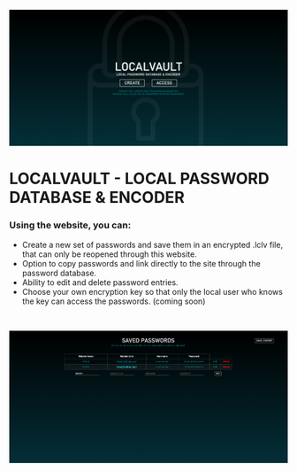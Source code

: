 ![Project Image](https://github.com/ssambender/LocalVault/blob/master/Demo1.png)

# LOCALVAULT - LOCAL PASSWORD DATABASE & ENCODER
### Using the website, you can:
- Create a new set of passwords and save them in an encrypted .lclv file, that can only be reopened through this website.
- Option to copy passwords and link directly to the site through the password database.
- Ability to edit and delete password entries.
- Choose your own encryption key so that only the local user who knows the key can access the passwords. (coming soon)
<br>

![Project Image2](https://github.com/ssambender/LocalVault/blob/master/Demo2.png)
